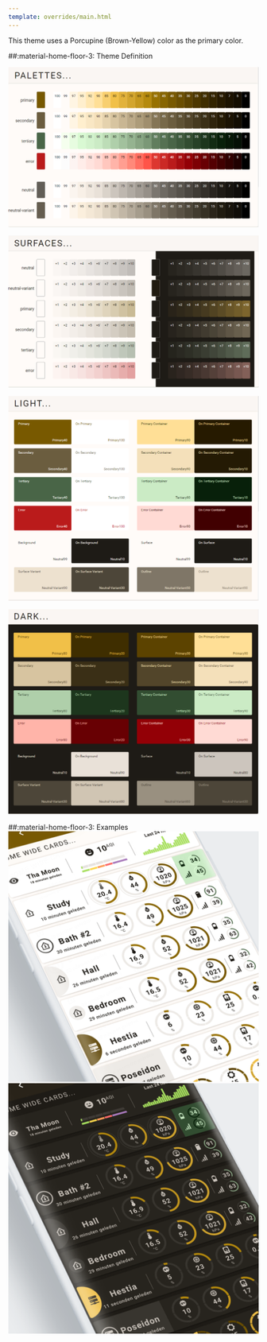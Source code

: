 ```yaml
---
template: overrides/main.html
---
```


This theme uses a Porcupine (Brown-Yellow) color as the primary color.

##:material-home-floor-3: Theme Definition


[![M3 Palettes]][M3 Palettes]

[![M3 Surfaces]][M3 Surfaces]

[![M3 Light]][M3 Light]

[![M3 Dark]][M3 Dark]

  [M3 Palettes]: ../assets/screenshots/m3-theme-03-palettes.png
  [M3 Surfaces]: ../assets/screenshots/m3-theme-03-surfaces.png
  [M3 Light]: ../assets/screenshots/m3-theme-03-light.png
  [M3 Dark]: ../assets/screenshots/m3-theme-03-dark.png
  

##:material-home-floor-3: Examples
[![M3 Example Light]][M3 Example Light]
[![M3 Example Dark]][M3 Example Dark]

  [M3 Example Light]: ../assets/screenshots/m3-example-03-light.png
  [M3 Example Dark]: ../assets/screenshots/m3-example-03-dark.png

